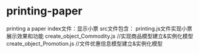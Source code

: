 ﻿# printing-paper
printing a  paper
index文件：显示小票
src文件包含：
	printing.js文件实现小票展示效果和功能
	create_object_Commodity.js  //实现商品模型建立&实例化模型
        create_object_Promotion.js   //文件优惠信息模型建立&实例化模型
